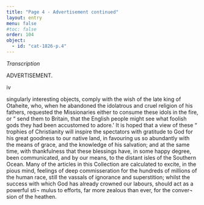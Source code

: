 ```yaml
---
title: "Page 4 - Advertisement continued"
layout: entry
menu: false
#toc: false
order: 104
object:
  - id: "cat-1826-p.4"
---
```


*Transcription*

ADVERTISEMENT.

iv

singularly interesting objects, comply with the wish of the
late king of Otaheite, who, when he abandoned the idolatrous
and cruel religion of his fathers, requested the Missionaries
either to consume these idols in the fire, or “ send them to
Britain, that the English people might see what foolish gods
they had been accustomed to adore.'
It is hoped that a view of these “ trophies of Christianity
will inspire the spectators with gratitude to God for his great
goodness to our native land, in favouring us so abundantly
with the means of grace, and the knowledge of his salvation;
and at the same time, with thankfulness that these blessings
have, in some happy degree, been communicated, and by our
means, to the distant isles of the Southern Ocean. Many of
the articles in this Collection are calculated to excite, in the
pious mind, feelings of deep commisseration for the hundreds
of millions of the human race, still the vassals of ignorance
and superstition; whilst the success with which God has
already crowned our labours, should act as a powerful sti¬
mulus to efforts, far more zealous than ever, for the conver¬
sion of the heathen.



